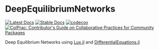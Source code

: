 # DeepEquilibriumNetworks

[![Latest Docs](https://img.shields.io/badge/docs-latest-blue.svg)](https://deepequilibriumnetworks.sciml.ai/dev/)
[![Stable Docs](https://img.shields.io/badge/docs-stable-blue.svg)](https://deepequilibriumnetworks.sciml.ai/stable/)
[![codecov](https://codecov.io/gh/SciML/FastDEQ.jl/branch/main/graph/badge.svg?token=plksEh6pUG)](https://codecov.io/gh/SciML/DeepEquilibriumNetworks.jl)
[![ColPrac: Contributor's Guide on Collaborative Practices for Community Packages](https://img.shields.io/badge/ColPrac-Contributor's%20Guide-blueviolet)](https://github.com/SciML/ColPrac)

Deep Equilibrium Networks using [Lux.jl](https://lux.csail.mit.edu/dev) and [DifferentialEquations.jl](https://diffeq.sciml.ai/stable/)
